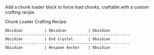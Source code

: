Add a chunk loader block to force load chunks, craftable with a custom crafting recipe

Chunk Loader Crafting Recipe:

~~~~~~~~~~~~~~~~~~~~~~~~~~~~~~~~~~~~~~~~~~~~~~~~~~~~~~~~~
Obsidian          | Obsidian          | Obsidian   
---------------------------------------------------------
Obsidian          | End Crystal       | Obsidian   
---------------------------------------------------------    
Obsidian          | Respawn Anchor    | Obsidian   
~~~~~~~~~~~~~~~~~~~~~~~~~~~~~~~~~~~~~~~~~~~~~~~~~~~~~~~~~
